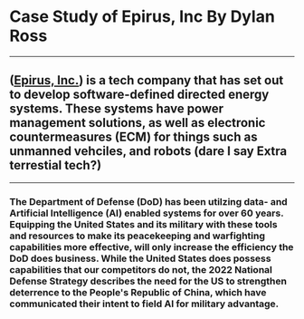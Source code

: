 # Case Study of Epirus, Inc                                        By Dylan Ross
---
## ([Epirus, Inc.](https://www.epirusinc.com)) is a tech company that has set out to develop software-defined directed energy systems. These systems have power management solutions, as well as electronic countermeasures (ECM) for things such as unmanned vehciles, and robots (dare I say Extra terrestial tech?)

---

### The Department of Defense (DoD) has been utilzing data- and Artificial Intelligence (AI) enabled systems for over 60 years. Equipping the United States and its military with these tools and resources to make its peacekeeping and warfighting capabilities more effective, will only increase the efficiency the DoD does business.  While the United States does possess capabilities that our competitors do not, the 2022 National Defense Strategy describes the need for the US to strengthen deterrence to the People's Republic of China, which have communicated their intent to field AI for military advantage.

